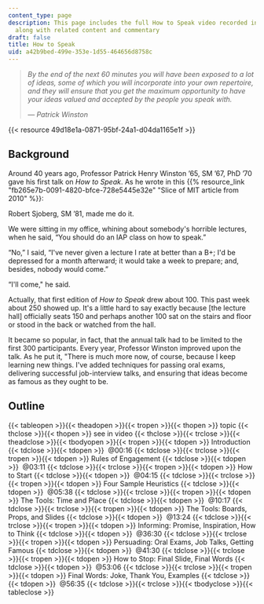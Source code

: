 ```yaml
---
content_type: page
description: This page includes the full How to Speak video recorded in January 2018,
  along with related content and commentary
draft: false
title: How to Speak
uid: a42b9bed-499e-353e-1d55-464656d8758c
---
```

> _By the end of the next 60 minutes you will have been exposed to a lot of ideas, some of which you will incorporate into your own repertoire, and they will ensure that you get the maximum opportunity to have your ideas valued and accepted by the people you speak with._
> 
> _— Patrick Winston_

{{< resource 49d18e1a-0871-95bf-24a1-d04da1165e1f >}}

## Background

Around 40 years ago, Professor Patrick Henry Winston ’65, SM ’67, PhD ’70 gave his first talk on _How to Speak_. As he wrote in this {{% resource_link "fb265e7b-0091-4820-bfce-728e5445e32e" "Slice of MIT article from 2010" %}}:

Robert Sjoberg, SM ’81, made me do it.

We were sitting in my office, whining about somebody's horrible lectures, when he said, “You should do an IAP class on how to speak.”

“No,” I said, “I've never given a lecture I rate at better than a B+; I'd be depressed for a month afterward; it would take a week to prepare; and, besides, nobody would come.”

“I'll come," he said.

Actually, that first edition of _How to Speak_ drew about 100. This past week about 250 showed up. It's a little hard to say exactly because \[the lecture hall\] officially seats 150 and perhaps another 100 sat on the stairs and floor or stood in the back or watched from the hall.

It became so popular, in fact, that the annual talk had to be limited to the first 300 participants. Every year, Professor Winston improved upon the talk. As he put it, "There is much more now, of course, because I keep learning new things. I've added techniques for passing oral exams, delivering successful job-interview talks, and ensuring that ideas become as famous as they ought to be.

## Outline

{{< tableopen >}}{{< theadopen >}}{{< tropen >}}{{< thopen >}}
topic
{{< thclose >}}{{< thopen >}}
see in video
{{< thclose >}}{{< trclose >}}{{< theadclose >}}{{< tbodyopen >}}{{< tropen >}}{{< tdopen >}}
Introduction
{{< tdclose >}}{{< tdopen >}}
 @00:16
{{< tdclose >}}{{< trclose >}}{{< tropen >}}{{< tdopen >}}
Rules of Engagement
{{< tdclose >}}{{< tdopen >}}
 @03:11
{{< tdclose >}}{{< trclose >}}{{< tropen >}}{{< tdopen >}}
How to Start
{{< tdclose >}}{{< tdopen >}}
 @04:15
{{< tdclose >}}{{< trclose >}}{{< tropen >}}{{< tdopen >}}
Four Sample Heuristics
{{< tdclose >}}{{< tdopen >}}
 @05:38
{{< tdclose >}}{{< trclose >}}{{< tropen >}}{{< tdopen >}}
The Tools: Time and Place
{{< tdclose >}}{{< tdopen >}}
 @10:17
{{< tdclose >}}{{< trclose >}}{{< tropen >}}{{< tdopen >}}
The Tools: Boards, Props, and Slides
{{< tdclose >}}{{< tdopen >}}
 @13:24
{{< tdclose >}}{{< trclose >}}{{< tropen >}}{{< tdopen >}}
Informing: Promise, Inspiration, How to Think
{{< tdclose >}}{{< tdopen >}}
 @36:30
{{< tdclose >}}{{< trclose >}}{{< tropen >}}{{< tdopen >}}
Persuading: Oral Exams, Job Talks, Getting Famous
{{< tdclose >}}{{< tdopen >}}
 @41:30
{{< tdclose >}}{{< trclose >}}{{< tropen >}}{{< tdopen >}}
﻿How to Stop: Final Slide, Final Words
{{< tdclose >}}{{< tdopen >}}
 @53:06
{{< tdclose >}}{{< trclose >}}{{< tropen >}}{{< tdopen >}}
﻿Final Words: Joke, Thank You, Examples
{{< tdclose >}}{{< tdopen >}}
 @56:35
{{< tdclose >}}{{< trclose >}}{{< tbodyclose >}}{{< tableclose >}}